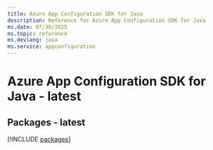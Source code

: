 ```yaml
---
title: Azure App Configuration SDK for Java
description: Reference for Azure App Configuration SDK for Java
ms.date: 07/30/2025
ms.topic: reference
ms.devlang: java
ms.service: appconfiguration
---
```

# Azure App Configuration SDK for Java - latest
## Packages - latest
[!INCLUDE [packages](app-configuration-index.md)]